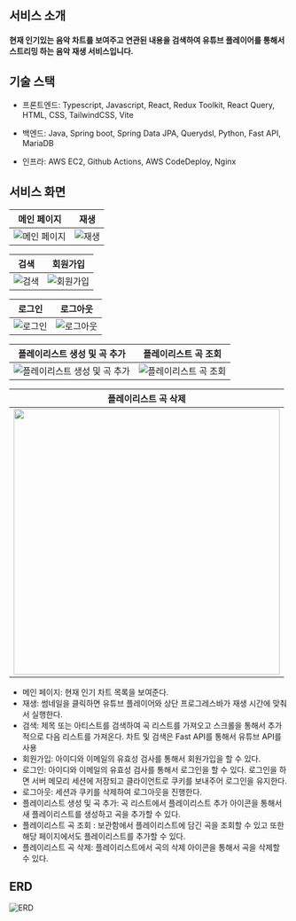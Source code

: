 ## 서비스 소개

#### 현재 인기있는 음악 차트를 보여주고 연관된 내용을 검색하여 유튜브 플레이어를 통해서 스트리밍 하는 음악 재생 서비스입니다.

## 기술 스택

- 프론트엔드: Typescript, Javascript, React, Redux Toolkit, React Query, HTML, CSS, TailwindCSS, Vite

- 백엔드: Java, Spring boot, Spring Data JPA, Querydsl, Python, Fast API, MariaDB

- 인프라: AWS EC2, Github Actions, AWS CodeDeploy, Nginx

## 서비스 화면

|                                                        메인 페이지                                                         |                                                       재생                                                        |
| :------------------------------------------------------------------------------------------------------------------------: | :---------------------------------------------------------------------------------------------------------------: |
| ![메인 페이지](https://user-images.githubusercontent.com/17092074/212845789-65abafac-52fb-4852-9a67-39905339e8bd.gif) | ![재생](https://user-images.githubusercontent.com/17092074/212845860-88da7b46-f501-438c-bdbd-5e26596bd951.gif) |

|                                                        검색                                                        |                                                         회원가입                                                         |
| :----------------------------------------------------------------------------------------------------------------: | :----------------------------------------------------------------------------------------------------------------------: |
| ![검색](https://user-images.githubusercontent.com/17092074/212845890-52256c08-6451-4597-b43a-9bffa32fc5a5.gif) | ![회원가입](https://user-images.githubusercontent.com/17092074/212845946-4cf26ebd-0262-47cc-8714-555b71cd2e5e.gif) |

|                                                        로그인                                                        |                                                        로그아웃                                                         |
| :------------------------------------------------------------------------------------------------------------------: | :---------------------------------------------------------------------------------------------------------------------: |
| ![로그인](https://user-images.githubusercontent.com/17092074/212845975-9d322d24-a2ff-415c-8cfb-95f2fc1ee26d.gif) | ![로그아웃](https://user-images.githubusercontent.com/17092074/212846027-b25cae00-f438-4197-91a2-212d87247989.gif) |

|                                                              플레이리스트 생성 및 곡 추가                                                               |                                                          플레이리스트 곡 조회                                                           |
| :-----------------------------------------------------------------------------------------------------------------------------------------------------: | :-------------------------------------------------------------------------------------------------------------------------------------: |
| ![플레이리스트 생성 및 곡 추가](https://user-images.githubusercontent.com/17092074/212846043-689ad494-4aa0-4a94-802b-c1c40cd91736.gif) | ![플레이리스트 곡 조회](https://user-images.githubusercontent.com/17092074/212846067-0ce6e98e-ded5-40f1-95c6-5ef9a43ceceb.gif) |

|                                                                                                            플레이리스트 곡 삭제                                                                                                            |
| :----------------------------------------------------------------------------------------------------------------------------------------------------------------------------------------------------------------------------------------: |
| [<img width="480px" src="https://user-images.githubusercontent.com/17092074/212846081-6c041632-c11e-4f3a-ab26-828bfef7aa76.gif" />](https://user-images.githubusercontent.com/17092074/212846081-6c041632-c11e-4f3a-ab26-828bfef7aa76.gif) |

- 메인 페이지: 현재 인기 차트 목록을 보여준다.
- 재생: 썸네일을 클릭하면 유튜브 플레이어와 상단 프로그레스바가 재생 시간에 맞춰서 실행한다.
- 검색: 제목 또는 아티스트를 검색하여 곡 리스트를 가져오고 스크롤을 통해서 추가적으로 다음 리스트를 가져온다. 차트 및 검색은 Fast API를 통해서 유튜브 API를 사용
- 회원가입: 아이디와 이메일의 유효성 검사를 통해서 회원가입을 할 수 있다.
- 로그인: 아이디와 이메일의 유효성 검사를 통해서 로그인을 할 수 있다. 로그인을 하면 서버 메모리 세션에 저장되고 클라이언트로 쿠키를 보내주어 로그인을 유지한다.
- 로그아웃: 세션과 쿠키를 삭제하여 로그아웃을 진행한다.
- 플레이리스트 생성 및 곡 추가: 곡 리스트에서 플레이리스트 추가 아이콘을 통해서 새 플레이리스트를 생성하고 곡을 추가할 수 있다.
- 플레이리스트 곡 조회 : 보관함에서 플레이리스트에 담긴 곡을 조회할 수 있고 또한 해당 페이지에서도 플레이리스트를 추가할 수 있다.
- 플레이리스트 곡 삭제: 플레이리스트에서 곡의 삭제 아이콘을 통해서 곡을 삭제할 수 있다.

## ERD

![ERD](https://user-images.githubusercontent.com/17092074/212846096-dd75cd34-a077-4d2f-822d-194f02ea1645.png)
